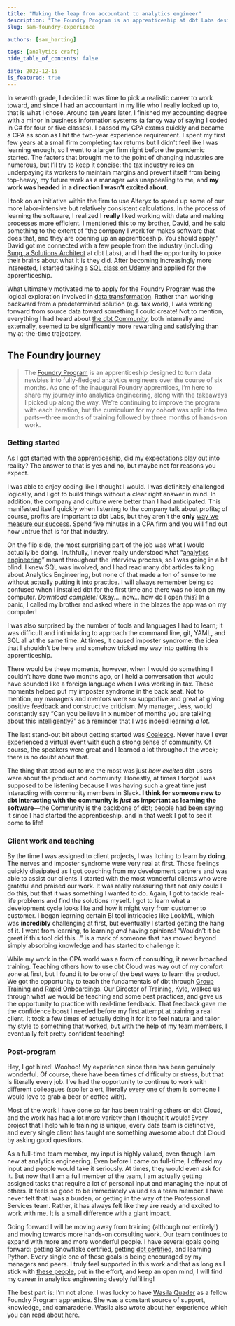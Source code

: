 ```yaml
---
title: "Making the leap from accountant to analytics engineer"
description: "The Foundry Program is an apprenticeship at dbt Labs designed to turn data newbies into fully-fledged analytics engineers over the course of six months. As one of the inaugural foundry apprentices, Sam shares his journey into the practice of analytics engineering."
slug: sam-foundry-experience

authors: [sam_harting]

tags: [analytics craft]
hide_table_of_contents: false

date: 2022-12-15
is_featured: true
---
```


In seventh grade, I decided it was time to pick a realistic career to work toward, and since I had an accountant in my life who I really looked up to, that is what I chose. Around ten years later, I finished my accounting degree with a minor in business information systems (a fancy way of saying I coded in C# for four or five classes). I passed my CPA exams quickly and became a CPA as soon as I hit the two-year experience requirement. I spent my first few years at a small firm completing tax returns but I didn't feel like I was learning enough, so I went to a larger firm right before the pandemic started. The factors that brought me to the point of changing industries are numerous, but I’ll try to keep it concise: the tax industry relies on underpaying its workers to maintain margins and prevent itself from being top-heavy, my future work as a manager was unappealing to me, and **my work was headed in a direction I wasn’t excited about**.

<!--truncate-->

I took on an initiative within the firm to use Alteryx to speed up some of our more labor-intensive but relatively consistent calculations. In the process of learning the software, I realized I **really** liked working with data and making processes more efficient. I mentioned this to my brother, David, and he said something to the extent of “the company I work for makes software that does that, and they are opening up an apprenticeship. You should apply.” David got me connected with a few people from the industry (including [Sung, a Solutions Architect](https://docs.getdbt.com/author/sung_chung) at dbt Labs), and I had the opportunity to poke their brains about what it is they did. After becoming increasingly more interested, I started taking a [SQL class on Udemy](https://www.udemy.com/course/the-complete-sql-bootcamp/) and applied for the apprenticeship.

What ultimately motivated me to apply for the Foundry Program was the logical exploration involved in [data transformation](https://www.getdbt.com/analytics-engineering/transformation/). Rather than working backward from a predetermined solution (e.g. tax work), I was working forward from source data toward something I could create! Not to mention, everything I had heard about [the dbt Community](https://www.getdbt.com/community/join-the-community/), both internally and externally, seemed to be significantly more rewarding and satisfying than my at-the-time trajectory.

## The Foundry journey

> The [Foundry Program](https://www.getdbt.com/blog/announcing-the-foundry-program/) is an apprenticeship designed to turn data newbies into fully-fledged analytics engineers over the course of six months. As one of the inaugural Foundry apprentices, I’m here to share my journey into analytics engineering, along with the takeaways I picked up along the way. We’re continuing to improve the program with each iteration, but the curriculum for my cohort was split into two parts—three months of training followed by three months of hands-on work.

### Getting started

As I got started with the apprenticeship, did my expectations play out into reality? The answer to that is yes and no, but maybe not for reasons you expect.

I was able to enjoy coding like I thought I would. I was definitely challenged logically, and I got to build things without a clear right answer in mind. In addition, the company and culture were better than I had anticipated. This manifested itself quickly when listening to the company talk about profits; of course, profits are important to dbt Labs, but they aren't the **only** [way we measure our success](https://github.com/dbt-labs/corp/blob/main/values.md). Spend five minutes in a CPA firm and you will find out how untrue that is for that industry.

On the flip side, the most surprising part of the job was what I would actually be doing. Truthfully, I never really understood what “[analytics engineering](https://www.getdbt.com/what-is-analytics-engineering/)” meant throughout the interview process, so I was going in a bit blind. I knew SQL was involved, and I had read many dbt articles talking about Analytics Engineering, but none of that made a ton of sense to me without actually putting it into practice. I will always remember being so confused when I installed dbt for the first time and there was no icon on my computer. *Download complete!* Okay…. now… how do I open this? In a panic, I called my brother and asked where in the blazes the app was on my computer!

I was also surprised by the number of tools and languages I had to learn; it was difficult and intimidating to approach the command line, git, YAML, and SQL all at the same time. At times, it caused imposter syndrome: the idea that I shouldn’t be here and somehow tricked my way into getting this apprenticeship. 

There would be these moments, however, when I would do something I couldn’t have done two months ago, or I held a conversation that would have sounded like a foreign language when I was working in tax. These moments helped put my imposter syndrome in the back seat. Not to mention, my managers and mentors were so supportive and great at giving positive feedback and constructive criticism. My manager, Jess, would constantly say “Can you believe in x number of months you are talking about this intelligently?” as a reminder that I was indeed learning *a lot*.

The last stand-out bit about getting started was [Coalesce](https://coalesce.getdbt.com/). Never have I ever experienced a virtual event with such a strong sense of community. Of course, the speakers were great and I learned a lot throughout the week; there is no doubt about that. 

The thing that stood out to me the most was just *how excited* dbt users were about the product and community. Honestly, at times I forgot I was supposed to be listening because I was having such a great time just interacting with community members in Slack. **I think for someone new to dbt interacting with the community is *just* as important as learning the software**—the Community is the backbone of dbt; people had been saying it since I had started the apprenticeship, and in that week I got to see it come to life!

### Client work and teaching

By the time I was assigned to client projects, I was itching to learn by **doing**. The nerves and imposter syndrome were very real at first. Those feelings quickly dissipated as I got coaching from my development partners and was able to assist our clients. I started with the most wonderful clients who were grateful and praised our work. It was really reassuring that not only could I do this, but that it was something I wanted to do. Again, I got to tackle real-life problems and find the solutions myself. I got to learn what a development cycle looks like and how it might vary from customer to customer. I began learning certain BI tool intricacies like LookML, which was **incredibly** challenging at first, but eventually I started getting the hang of it. I went from learning, to learning *and* having opinions! “Wouldn’t it be great if this tool did this…” is a mark of someone that has moved beyond simply absorbing knowledge and has started to challenge it.

While my work in the CPA world was a form of consulting, it never broached training. Teaching others how to use dbt Cloud was way out of my comfort zone at first, but I found it to be one of the best ways to learn the product. We got the opportunity to teach the fundamentals of dbt through [Group Training and Rapid Onboardings](https://www.getdbt.com/dbt-labs/services/). Our Director of Training, Kyle, walked us through what we would be teaching and some best practices, and gave us the opportunity to practice with real-time feedback. That feedback gave me the confidence boost I needed before my first attempt at training a real client. It took a few times of actually doing it for it to feel natural and tailor my style to something that worked, but with the help of my team members, I eventually felt pretty confident teaching!

### Post-program

Hey, I got hired! Woohoo! My experience since then has been genuinely wonderful. Of course, there have been times of difficulty or stress, but that is literally every job. I’ve had the opportunity to continue to work with different colleagues (spoiler alert, literally [every](https://docs.getdbt.com/author/lauren_benezra) [one](https://docs.getdbt.com/author/dave_connors) [of](https://docs.getdbt.com/author/wasila_quader) [them](https://docs.getdbt.com/author/grace_goheen) is someone I would love to grab a beer or coffee with).

Most of the work I have done so far has been training others on dbt Cloud, and the work has had a lot more variety than I thought it would! Every project that I help while training is unique, every data team is distinctive, and every single client has taught me something awesome about dbt Cloud by asking good questions.

As a full-time team member, my input is highly valued, even though I am new at analytics engineering. Even before I came on full-time, I offered my input and people would take it seriously. At times, they would even ask for it. But now that I am a full member of the team, I am actually getting assigned tasks that require a lot of personal input and managing the input of others. It feels so good to be immediately valued as a team member. I have never felt that I was a burden, or getting in the way of the Professional Services team. Rather, it has always felt like they are ready and excited to work with me. It is a small difference with a giant impact.

Going forward I will be moving away from training (although not entirely!) and moving towards more hands-on consulting work. Our team continues to expand with more and more wonderful people. I have several goals going forward: getting Snowflake certified, getting [dbt certified](https://www.getdbt.com/dbt-certification/), and learning Python. Every single one of these goals is being encouraged by my managers and peers. I truly feel supported in this work and that as long as I stick with [these people](https://www.getdbt.com/blog/we-the-purple-people/), put in the effort, and keep an open mind, I will find my career in analytics engineering deeply fulfilling!

The best part is: I’m not alone. I was lucky to have [Wasila Quader](https://docs.getdbt.com/author/wasila_quader) as a fellow Foundry Program apprentice. She was a constant source of support, knowledge, and camaraderie. Wasila also wrote about her experience which you can [read about here](https://docs.getdbt.com/blog/wasila-foundry-experience).
